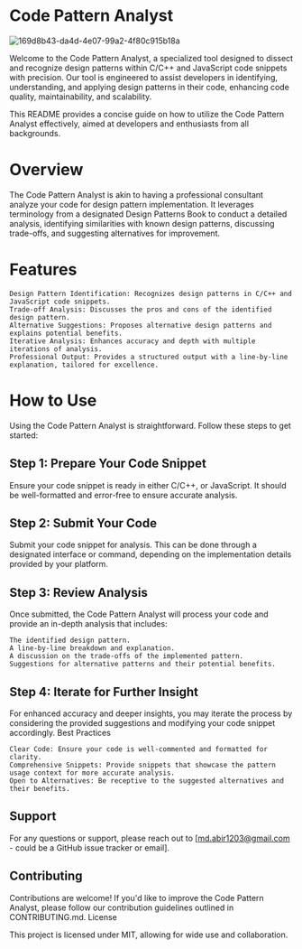 # Code Pattern Analyst

![169d8b43-da4d-4e07-99a2-4f80c915b18a](https://github.com/mdabir1203/DesignPattern.Checker/assets/66947064/f30a116d-eb52-4785-93ac-5e611cc573b2)


Welcome to the Code Pattern Analyst, a specialized tool designed to dissect and recognize design patterns within C/C++ and JavaScript code snippets with precision. Our tool is engineered to assist developers in identifying, understanding, and applying design patterns in their code, enhancing code quality, maintainability, and scalability.

This README provides a concise guide on how to utilize the Code Pattern Analyst effectively, aimed at developers and enthusiasts from all backgrounds.

# Overview

The Code Pattern Analyst is akin to having a professional consultant analyze your code for design pattern implementation. It leverages terminology from a designated Design Patterns Book to conduct a detailed analysis, identifying similarities with known design patterns, discussing trade-offs, and suggesting alternatives for improvement.

# Features

    Design Pattern Identification: Recognizes design patterns in C/C++ and JavaScript code snippets.
    Trade-off Analysis: Discusses the pros and cons of the identified design pattern.
    Alternative Suggestions: Proposes alternative design patterns and explains potential benefits.
    Iterative Analysis: Enhances accuracy and depth with multiple iterations of analysis.
    Professional Output: Provides a structured output with a line-by-line explanation, tailored for excellence.

# How to Use

Using the Code Pattern Analyst is straightforward. Follow these steps to get started:

## Step 1: Prepare Your Code Snippet

Ensure your code snippet is ready in either C/C++, or JavaScript. It should be well-formatted and error-free to ensure accurate analysis.

## Step 2: Submit Your Code

Submit your code snippet for analysis. This can be done through a designated interface or command, depending on the implementation details provided by your platform.

## Step 3: Review Analysis

Once submitted, the Code Pattern Analyst will process your code and provide an in-depth analysis that includes:

    The identified design pattern.
    A line-by-line breakdown and explanation.
    A discussion on the trade-offs of the implemented pattern.
    Suggestions for alternative patterns and their potential benefits.

## Step 4: Iterate for Further Insight

For enhanced accuracy and deeper insights, you may iterate the process by considering the provided suggestions and modifying your code snippet accordingly.
Best Practices

    Clear Code: Ensure your code is well-commented and formatted for clarity.
    Comprehensive Snippets: Provide snippets that showcase the pattern usage context for more accurate analysis.
    Open to Alternatives: Be receptive to the suggested alternatives and their benefits.

## Support

For any questions or support, please reach out to [md.abir1203@gmail.com - could be a GitHub issue tracker or email].

## Contributing

Contributions are welcome! If you'd like to improve the Code Pattern Analyst, please follow our contribution guidelines outlined in CONTRIBUTING.md.
License

This project is licensed under MIT, allowing for wide use and collaboration.
